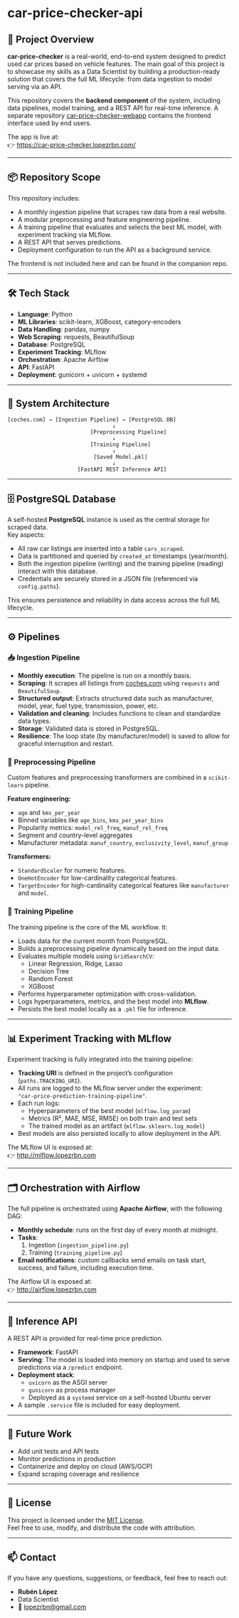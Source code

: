 # car-price-checker-api

## 🚗 Project Overview

**car-price-checker** is a real-world, end-to-end system designed to predict used car prices based on vehicle features. The main goal of this project is to showcase my skills as a Data Scientist by building a production-ready solution that covers the full ML lifecycle: from data ingestion to model serving via an API.

This repository covers the **backend component** of the system, including data pipelines, model training, and a REST API for real-time inference. A separate repository [car-price-checker-webapp](https://github.com/lopezrbn/car-price-checker-webapp) contains the frontend interface used by end users.

The app is live at:  
👉 https://car-price-checker.lopezrbn.com/

---

## 📦 Repository Scope

This repository includes:

- A monthly ingestion pipeline that scrapes raw data from a real website.
- A modular preprocessing and feature engineering pipeline.
- A training pipeline that evaluates and selects the best ML model, with experiment tracking via MLflow.
- A REST API that serves predictions.
- Deployment configuration to run the API as a background service.

The frontend is not included here and can be found in the companion repo.

---

## 🛠 Tech Stack

- **Language**: Python
- **ML Libraries**: scikit-learn, XGBoost, category-encoders
- **Data Handling**: pandas, numpy
- **Web Scraping**: requests, BeautifulSoup
- **Database**: PostgreSQL
- **Experiment Tracking**: MLflow
- **Orchestration**: Apache Airflow
- **API**: FastAPI
- **Deployment**: gunicorn + uvicorn + systemd

---

## 🧭 System Architecture

```
[coches.com] → [Ingestion Pipeline] → [PostgreSQL DB]
                                 ↓
                          [Preprocessing Pipeline]
                                 ↓
                          [Training Pipeline]
                                 ↓
                           [Saved Model.pkl]
                                 ↓
                      [FastAPI REST Inference API]
```

---

## 🗄️ PostgreSQL Database

A self-hosted **PostgreSQL** instance is used as the central storage for scraped data.  
Key aspects:

- All raw car listings are inserted into a table `cars_scraped`.
- Data is partitioned and queried by `created_at` timestamps (year/month).
- Both the ingestion pipeline (writing) and the training pipeline (reading) interact with this database.
- Credentials are securely stored in a JSON file (referenced via `config.paths`).

This ensures persistence and reliability in data access across the full ML lifecycle.

---

## ⚙️ Pipelines

### 📥 Ingestion Pipeline

- **Monthly execution**: The pipeline is run on a monthly basis.
- **Scraping**: It scrapes all listings from [coches.com](https://www.coches.com) using `requests` and `BeautifulSoup`.
- **Structured output**: Extracts structured data such as manufacturer, model, year, fuel type, transmission, power, etc.
- **Validation and cleaning**: Includes functions to clean and standardize data types.
- **Storage**: Validated data is stored in PostgreSQL.
- **Resilience**: The loop state (by manufacturer/model) is saved to allow for graceful interruption and restart.

### 🔧 Preprocessing Pipeline

Custom features and preprocessing transformers are combined in a `scikit-learn` pipeline.

**Feature engineering:**
- `age` and `kms_per_year`
- Binned variables like `age_bins`, `kms_per_year_bins`
- Popularity metrics: `model_rel_freq`, `manuf_rel_freq`
- Segment and country-level aggregates
- Manufacturer metadata: `manuf_country`, `exclusivity_level`, `manuf_group`

**Transformers:**
- `StandardScaler` for numeric features.
- `OneHotEncoder` for low-cardinality categorical features.
- `TargetEncoder` for high-cardinality categorical features like `manufacturer` and `model`.

### 🧠 Training Pipeline

The training pipeline is the core of the ML workflow. It:

- Loads data for the current month from PostgreSQL.
- Builds a preprocessing pipeline dynamically based on the input data.
- Evaluates multiple models using `GridSearchCV`:
  - Linear Regression, Ridge, Lasso
  - Decision Tree
  - Random Forest
  - XGBoost
- Performs hyperparameter optimization with cross-validation.
- Logs hyperparameters, metrics, and the best model into **MLflow**.
- Persists the best model locally as a `.pkl` file for inference.

---

## 📊 Experiment Tracking with MLflow

Experiment tracking is fully integrated into the training pipeline:

- **Tracking URI** is defined in the project’s configuration (`paths.TRACKING_URI`).
- All runs are logged to the MLflow server under the experiment:  
  `"car-price-prediction-training-pipeline"`.
- Each run logs:
  - Hyperparameters of the best model (`mlflow.log_param`)
  - Metrics (R², MAE, MSE, RMSE) on both train and test sets
  - The trained model as an artifact (`mlflow.sklearn.log_model`)
- Best models are also persisted locally to allow deployment in the API.

The MLflow UI is exposed at:  
👉 http://mlflow.lopezrbn.com

---

## 🗂️ Orchestration with Airflow

The full pipeline is orchestrated using **Apache Airflow**, with the following DAG:

- **Monthly schedule**: runs on the first day of every month at midnight.
- **Tasks**:
  1. Ingestion (`ingestion_pipeline.py`)
  2. Training (`training_pipeline.py`)
- **Email notifications**: custom callbacks send emails on task start, success, and failure, including execution time.

The Airflow UI is exposed at:  
👉 http://airflow.lopezrbn.com

---

## 🚀 Inference API

A REST API is provided for real-time price prediction.

- **Framework**: FastAPI
- **Serving**: The model is loaded into memory on startup and used to serve predictions via a `/predict` endpoint.
- **Deployment stack**:
  - `uvicorn` as the ASGI server
  - `gunicorn` as process manager
  - Deployed as a `systemd` service on a self-hosted Ubuntu server
- A sample `.service` file is included for easy deployment.

---

## 🧪 Future Work

- Add unit tests and API tests
- Monitor predictions in production
- Containerize and deploy on cloud (AWS/GCP)
- Expand scraping coverage and resilience

---

## 📄 License

This project is licensed under the [MIT License](LICENSE).  
Feel free to use, modify, and distribute the code with attribution.

---

## 📫 Contact

If you have any questions, suggestions, or feedback, feel free to reach out:

- **Rubén López**  
- Data Scientist  
- 📧 lopezrbn@gmail.com
